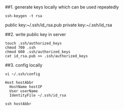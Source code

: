 ##1. generate keys locally which can be used repeatedly
```
ssh-keygen -t rsa
```

public key:~/.ssh/id_rsa.pub
private key:~/.ssh/id_rsa

##2. write public key in server
```
touch .ssh/authorized_keys
chmod 700 .ssh
chmod 600 .ssh/authorized_keys
cat id_rsa.pub >> .ssh/authorized_keys
```

##3. config locally
```
vi ~/.ssh/config
```
```
Host hostAbbr
  HostName hostIP
  User userName
  IdentityFile ~/.ssh/id_rsa
```

```
ssh hostAbbr
```

